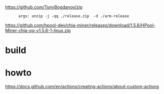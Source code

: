 https://github.com/TonyBogdanov/zip



          args: unzip -j -qq ./release.zip  -d ./arm-release


https://github.com/hpool-dev/chia-miner/releases/download/1.5.6/HPool-Miner-chia-og-v1.5.6-1-linux.zip          



# build



# howto

https://docs.github.com/en/actions/creating-actions/about-custom-actions
